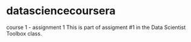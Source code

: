 # datasciencecoursera
course 1 - assignment 1
This is part of  assigment #1 in the Data Scientist Toolbox class.

